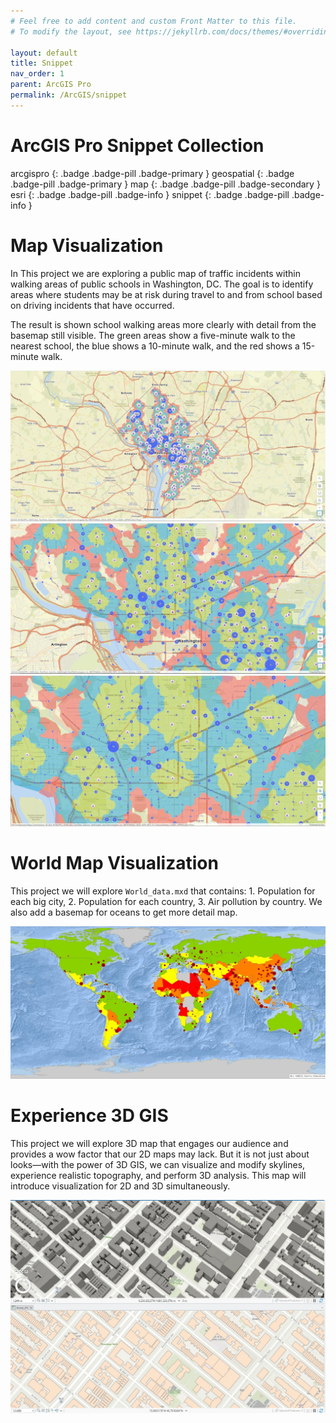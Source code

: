 ```yaml
---
# Feel free to add content and custom Front Matter to this file.
# To modify the layout, see https://jekyllrb.com/docs/themes/#overriding-theme-defaults

layout: default
title: Snippet
nav_order: 1
parent: ArcGIS Pro
permalink: /ArcGIS/snippet
---
```


# ArcGIS Pro Snippet Collection
arcgispro
{: .badge .badge-pill .badge-primary }
geospatial
{: .badge .badge-pill .badge-primary }
map
{: .badge .badge-pill .badge-secondary }
esri
{: .badge .badge-pill .badge-info }
snippet
{: .badge .badge-pill .badge-info }


# Map Visualization
In This project we are exploring a public map of traffic incidents within walking areas of public schools in Washington, DC. The goal is to identify areas where students may be at risk during travel to and from school based on driving incidents that have occurred.

The result is shown school walking areas more clearly with detail from the basemap still visible. The green areas show a five-minute walk to the nearest school, the blue shows a 10-minute walk, and the red shows a 15-minute walk.

<img src="/assets/images/esri/esri_01.webp" alt="drawing"/>
<img src="/assets/images/esri/esri_02.webp" alt="drawing"/>
<img src="/assets/images/esri/esri_03.webp" alt="drawing"/>


# World Map Visualization 
This project we will explore `World_data.mxd` that contains: 1. Population for each big city, 2. Population for each country, 3. Air pollution by country. We also add a basemap for oceans to get more detail map.

<img src="/assets/images/esri/World.webp" alt="drawing"/>


# Experience 3D GIS
This project we will explore 3D map that engages our audience and provides a wow factor that our 2D maps may lack. But it is not just about looks—with the power of 3D GIS, we can visualize and modify skylines, experience realistic topography, and perform 3D analysis. This map will introduce visualization for 2D and 3D simultaneously.

<img src="/assets/images/esri/esri_04.webp" alt="drawing"/>


